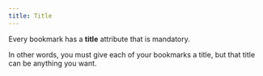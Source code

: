 ```yaml
---
title: Title
---
```


Every bookmark has a **title** attribute that is mandatory.

In other words, you must give each of your bookmarks a title, but that title can be anything you want.

